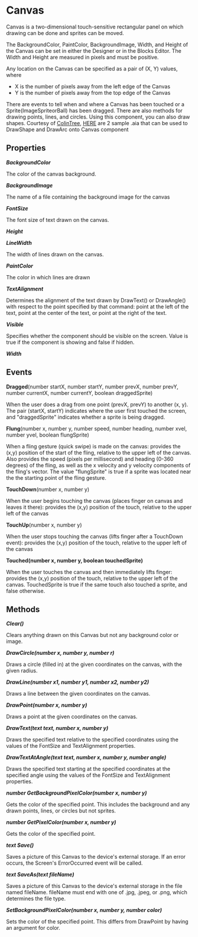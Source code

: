 # Canvas

Canvas is a two-dimensional touch-sensitive rectangular panel on which drawing can be done and sprites can be moved.

The BackgroundColor, PaintColor, BackgroundImage, Width, and Height of the Canvas can be set in either the Designer or in the Blocks Editor. The Width and Height are measured in pixels and must be positive.

Any location on the Canvas can be specified as a pair of \(X, Y\) values, where

* X is the number of pixels away from the left edge of the Canvas
* Y is the number of pixels away from the top edge of the Canvas

There are events to tell when and where a Canvas has been touched or a Sprite\(ImageSpriteorBall\) has been dragged. There are also methods for drawing points, lines, and circles. Using this component, you can also draw shapes. Courtesy of [ColinTree](https://github.com/ColinTree), [HERE](https://github.com/mit-cml/appinventor-sources/files/1795587/DrawShape.DrawArc.zip) are 2 sample .aia that can be used to DrawShape and DrawArc onto Canvas component

 

## Properties

_**BackgroundColor**_

The color of the canvas background.

_**BackgroundImage**_

The name of a file containing the background image for the canvas

_**FontSize**_

The font size of text drawn on the canvas.

_**Height**_

_**LineWidth**_

The width of lines drawn on the canvas.

_**PaintColor**_

The color in which lines are drawn

_**TextAlignment**_

Determines the alignment of the text drawn by DrawText\(\) or DrawAngle\(\) with respect to the point specified by that command: point at the left of the text, point at the center of the text, or point at the right of the text.

_**Visible**_

Specifies whether the component should be visible on the screen. Value is true if the component is showing and false if hidden.

_**Width**_

## Events

**Dragged**\(number startX, number startY, number prevX, number prevY, number currentX, number currentY, boolean draggedSprite\)

When the user does a drag from one point \(prevX, prevY\) to another \(x, y\). The pair \(startX, startY\) indicates where the user first touched the screen, and "draggedSprite" indicates whether a sprite is being dragged.

**Flung**\(number x, number y, number speed, number heading, number xvel, number yvel, boolean flungSprite\)

When a fling gesture \(quick swipe\) is made on the canvas: provides the \(x,y\) position of the start of the fling, relative to the upper left of the canvas. Also provides the speed \(pixels per millisecond\) and heading \(0-360 degrees\) of the fling, as well as the x velocity and y velocity components of the fling's vector. The value "flungSprite" is true if a sprite was located near the the starting point of the fling gesture.

**TouchDown**\(number x, number y\)

When the user begins touching the canvas \(places finger on canvas and leaves it there\): provides the \(x,y\) position of the touch, relative to the upper left of the canvas

**TouchUp**\(number x, number y\)

When the user stops touching the canvas \(lifts finger after a TouchDown event\): provides the \(x,y\) position of the touch, relative to the upper left of the canvas

**Touched\(number x, number y, boolean touchedSprite\)**

When the user touches the canvas and then immediately lifts finger: provides the \(x,y\) position of the touch, relative to the upper left of the canvas. TouchedSprite is true if the same touch also touched a sprite, and false otherwise.

## Methods

_**Clear\(\)**_

Clears anything drawn on this Canvas but not any background color or image.

_**DrawCircle\(number x, number y, number r\)**_

Draws a circle \(filled in\) at the given coordinates on the canvas, with the given radius.

_**DrawLine\(number x1, number y1, number x2, number y2\)**_

Draws a line between the given coordinates on the canvas.

_**DrawPoint\(number x, number y\)**_

Draws a point at the given coordinates on the canvas.

_**DrawText\(text text, number x, number y\)**_

Draws the specified text relative to the specified coordinates using the values of the FontSize and TextAlignment properties.

_**DrawTextAtAngle\(text text, number x, number y, number angle\)**_

Draws the specified text starting at the specified coordinates at the specified angle using the values of the FontSize and TextAlignment properties.

_**number GetBackgroundPixelColor\(number x, number y\)**_

Gets the color of the specified point. This includes the background and any drawn points, lines, or circles but not sprites.

_**number GetPixelColor\(number x, number y\)**_

Gets the color of the specified point.

_**text Save\(\)**_

Saves a picture of this Canvas to the device's external storage. If an error occurs, the Screen's ErrorOccurred event will be called.

_**text SaveAs\(text fileName\)**_

Saves a picture of this Canvas to the device's external storage in the file named fileName. fileName must end with one of .jpg, .jpeg, or .png, which determines the file type.

_**SetBackgroundPixelColor\(number x, number y, number color\)**_

Sets the color of the specified point. This differs from DrawPoint by having an argument for color.

